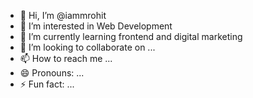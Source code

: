 - 👋 Hi, I’m @iammrohit
- 👀 I’m interested in Web Development
- 🌱 I’m currently learning frontend and digital marketing
- 💞️ I’m looking to collaborate on ...
- 📫 How to reach me ...
- 😄 Pronouns: ...
- ⚡ Fun fact: ...

<!---
iammrohit/iammrohit is a ✨ special ✨ repository because its `README.md` (this file) appears on your GitHub profile.
You can click the Preview link to take a look at your changes.
--->
